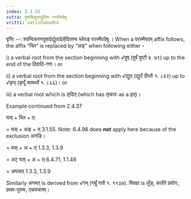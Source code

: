 ```yaml
---
index: 3.1.55
sutra: पुषादिद्युताद्यॢदितः परस्मैपदेषु
vritti: satishabodha
---
```



वृत्तिः --: श्यन्विकरणपुषादेर्द्युतादेर्ऌदितश्च च्लेरङ् परस्मैपदेषु । When a परस्मैपदम् affix follows, the affix “च्लि” is replaced by “अङ्” when following either -

i) a verbal root from the section beginning with √पुष् (पुषँ पुष्टौ ४. ७९) up to the end of the दिवादि-गणः। or

ii) a verbal root from the section beginning with √द्युत् (द्युतँ दीप्तौ १. ८४२) up to √कृप् (कृपूँ सामर्थ्ये १. ८६६)। or

iii) a verbal root which is ऌदित् (which has ऌकारः as a इत्)।


Example continued from 2.4.37


घस् + च्लि + त्

= घस् + अङ् + त् 3.1.55. Note: 6.4.98 does <strong>not</strong> apply here because of the exclusion अनङि।

= घस् + अ + त् 1.3.3, 1.3.9

= अट् घस् + अ + त् 6.4.71, 1.1.46

= अघसत् 1.3.3, 1.3.9


Similarly अगमत् is derived from √गम् (गमॢँ गतौ १. ११३७). विवक्षा is लुँङ्, कर्तरि प्रयोगः, प्रथम-पुरुषः, एकवचनम्।


